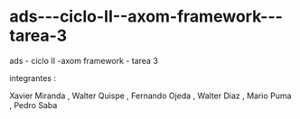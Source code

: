 # ads---ciclo-II--axom-framework---tarea-3
ads - ciclo II -axom framework - tarea 3

integrantes :

Xavier Miranda  ,
Walter Quispe   ,
Fernando Ojeda   ,
Walter Diaz   ,
Mario Puma   ,
Pedro Saba
